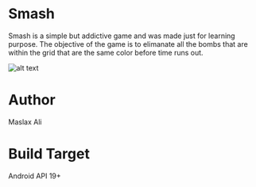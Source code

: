 # Smash
Smash is a simple but addictive game and was made just for learning purpose. 
The objective of the game is to elimanate all the bombs that are within the grid
that are the same color before time runs out.

![alt text](https://raw.githubusercontent.com/username/projectname/branch/path/to/img.png)

# Author
Maslax Ali

# Build Target
Android API 19+
